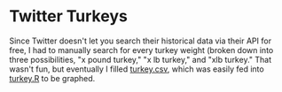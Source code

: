 # Twitter Turkeys

Since Twitter doesn't let you search their historical data via their API for free, I had to manually search for every turkey weight (broken down into three possibilities, "x pound turkey," "x lb turkey," and "xlb turkey." That wasn't fun, but eventually I filled [turkey.csv](https://github.com/PerplexCity/TwitterTurkeys/blob/master/turkey.csv), which was easily fed into [turkey.R](https://github.com/PerplexCity/TwitterTurkeys/blob/master/turkey.R) to be graphed.
